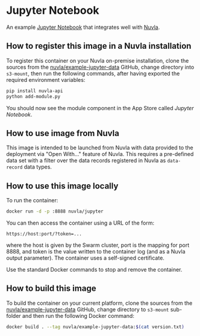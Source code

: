 # Jupyter Notebook

An example [Jupyter Notebook](https://jupyter.org/) that integrates
well with [Nuvla](https://docs.nuvla.io/).

## How to register this image in a Nuvla installation

To register this container on your Nuvla on-premise installation, clone the
sources from the
[nuvla/example-jupyter-data](https://github.com/nuvla/example-jupyter) GitHub,
change directory into `s3-mount`, then run the following commands, after having
exported the required environment variables:

```sh
pip install nuvla-api
python add-module.py
```

You should now see the module component in the App Store called *Jupyter Notebook*.

## How to use image from Nuvla

This image is intended to be launched from Nuvla with data provided to the
deployment via "Open With..." feature of Nuvla. This requires a pre-defined data
set with a filter over the data records registered in Nuvla as `data-record`
data types.

## How to use this image locally

To run the container:

```sh
docker run -d -p :8888 nuvla/jupyter
```

You can then access the container using a URL of the form:

```
https://host:port/?token=...
```

where the host is given by the Swarm cluster, port is the mapping for
port 8888, and token is the value written to the container log (and as
a Nuvla output parameter). The container uses a self-signed
certificate.

Use the standard Docker commands to stop and remove the container.

## How to build this image

To build the container on your current platform, clone the sources from the
[nuvla/example-jupyter-data](https://github.com/nuvla/example-jupyter) GitHub,
change directory to `s3-mount` sub-folder and then run the following Docker
command:

```sh
docker build . --tag nuvla/example-jupyter-data:$(cat version.txt)
```


